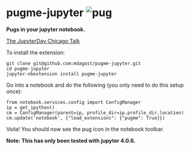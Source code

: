 # pugme-jupyter ![pug](http://textemoticons.net/wp-content/uploads/2013/03/pugstanding.gif)

**Pugs in your jupyter notebook.** 

[The JupyterDay Chicago Talk](https://www.youtube.com/watch?v=Z4swQ-lUo7Y&feature=youtu.be)

To install the extension:

```
git clone git@github.com:mdagost/pugme-jupyter.git
cd pugme-jupyter
jupyter-nbextension install pugme-jupyter
```

Go into a notebook and do the following (you only need to do this setup once):

```
from notebook.services.config import ConfigManager
ip = get_ipython()
cm = ConfigManager(parent=ip, profile_dir=ip.profile_dir.location)
cm.update('notebook', {"load_extensions": {"pugme": True}})
```

Voila!  You should now see the pug icon in the notebook toolbar.

**Note: This has only been tested with jupyter 4.0.6.**
